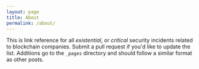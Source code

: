 ```yaml
---
layout: page
title: About
permalink: /about/
---
```


This is link reference for all _existential_, or _critical_ security incidents related to blockchain companies. Submit a pull request if you'd like to update the list. Additions go to the `_pages` directory and should follow a similar format as other posts.
